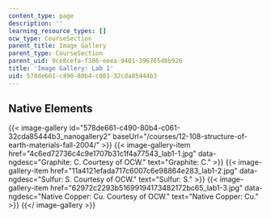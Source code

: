 ```yaml
---
content_type: page
description: ''
learning_resource_types: []
ocw_type: CourseSection
parent_title: Image Gallery
parent_type: CourseSection
parent_uid: 9ce8cefa-f386-eeea-9401-396765d8b926
title: 'Image Gallery: Lab 1'
uid: 578de661-c490-80b4-c061-32cda85444b3
---
```


Native Elements
---------------
{{< image-gallery id="578de661-c490-80b4-c061-32cda85444b3_nanogallery2" baseUrl="/courses/12-108-structure-of-earth-materials-fall-2004/" >}}
{{< image-gallery-item href="4c6ed72736c4c9e1707b31c1f4a77543_lab1-1.jpg" data-ngdesc="Graphite: C. Courtesy of OCW." text="Graphite: C." >}}
{{< image-gallery-item href="11a4121efada717c6007c6e98864e283_lab1-2.jpg" data-ngdesc="Sulfur: S. Courtesy of OCW." text="Sulfur: S." >}}
{{< image-gallery-item href="62972c2293b51699194173482172bc65_lab1-3.jpg" data-ngdesc="Native Copper: Cu. Courtesy of OCW." text="Native Copper: Cu." >}}
{{</ image-gallery >}}